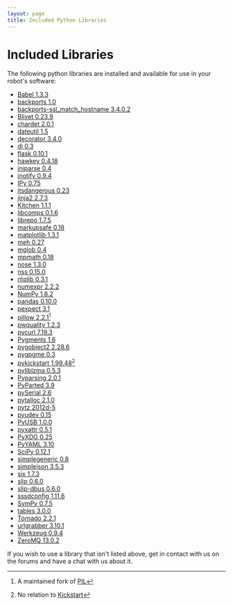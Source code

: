 ```yaml
---
layout: page
title: Included Python Libraries
---
```


Included Libraries
==================

The following python libraries are installed and available for use in your robot's software:

 * [Babel 1.3.3](http://babel.pocoo.org/)
 * [backports 1.0](https://pypi.python.org/pypi/backports/1.0)
 * [backports-ssl_match_hostname 3.4.0.2](https://pypi.python.org/pypi/backports.ssl_match_hostname)
 * [Blivet 0.23.9](http://fedoraproject.org/wiki/Blivet)
 * [chardet 2.0.1](https://pypi.python.org/pypi/chardet)
 * [dateutil 1.5](https://labix.org/python-dateutil)
 * [decorator 3.4.0](https://pypi.python.org/pypi/decorator)
 * [di 0.3](https://apps.fedoraproject.org/packages/python-di)
 * [flask 0.10.1](http://flask.pocoo.org)
 * [hawkey 0.4.18](https://apps.fedoraproject.org/packages/python-hawkey)
 * [iniparse 0.4](http://code.google.com/p/iniparse)
 * [inotify 0.9.4](http://pyinotify.sourceforge.net)
 * [IPy 0.75](http://pypi.python.org/pypi/IPy)
 * [itsdangerous 0.23](http://pythonhosted.org/itsdangerous/)
 * [jinja2 2.7.3](http://jinja.pocoo.org)
 * [Kitchen 1.1.1](https://pypi.python.org/pypi/kitchen)
 * [libcomps 0.1.6](https://github.com/midnightercz/libcomps)
 * [librepo 1.7.5](http://github.com/Tojaj/librepo)
 * [markupsafe 0.18](https://pypi.python.org/pypi/MarkupSafe)
 * [matplotlib 1.3.1](http://matplotlib.org/)
 * [meh 0.27](https://apps.fedoraproject.org/packages/python-meh)
 * [mglob 0.4](https://pypi.python.org/pypi/mglob)
 * [mpmath 0.18](https://code.google.com/p/mpmath/)
 * [nose 1.3.0](http://nose.readthedocs.org/)
 * [nss 0.15.0](https://pypi.python.org/pypi/python-nss)
 * [ntplib 0.3.1](https://pypi.python.org/pypi/ntplib/)
 * [numexpr 2.2.2](https://github.com/pydata/numexpr)
 * [NumPy 1.8.2](http://www.numpy.org/)
 * [pandas 0.10.0](http://pandas.pydata.org/)
 * [pexpect 3.1](http://pexpect.readthedocs.org/en/latest/)
 * [pillow 2.2.1](http://pillow.readthedocs.org/)[^1]
 * [pwquality 1.2.3](https://apps.fedoraproject.org/packages/python-pwquality)
 * [pycurl 7.19.3](http://pycurl.sourceforge.net/)
 * [Pygments 1.6](http://pygments.org/)
 * [pygobject2 2.28.6](https://apps.fedoraproject.org/packages/pygobject2)
 * [pygpgme 0.3](https://pypi.python.org/pypi/pygpgme/0.3)
 * [pykickstart 1.99.48](https://fedoraproject.org/wiki/Pykickstart)[^2]
 * [pyliblzma 0.5.3](https://pypi.python.org/pypi/pyliblzma)
 * [Pyparsing 2.0.1](http://pyparsing.wikispaces.com/)
 * [PyParted 3.9](https://fedorahosted.org/pyparted/)
 * [pySerial 2.6](http://pyserial.sourceforge.net/)
 * [pytalloc 2.1.0](https://apps.fedoraproject.org/packages/pytalloc)
 * [pytz 2012d-5](http://pytz.sourceforge.net/)
 * [pyudev 0.15](https://pyudev.readthedocs.org)
 * [PyUSB 1.0.0](http://pyusb.sourceforge.net/)
 * [pyxattr 0.5.1](http://pyxattr.k1024.org/)
 * [PyXDG 0.25](http://freedesktop.org/wiki/Software/pyxdg)
 * [PyYAML 3.10](http://pyyaml.org/)
 * [SciPy 0.12.1](http://www.scipy.org/)
 * [simplegeneric 0.8](https://pypi.python.org/pypi/simplegeneric)
 * [simplejson 3.5.3](https://pypi.python.org/pypi/simplejson)
 * [six 1.7.3](https://pypi.python.org/pypi/six)
 * [slip 0.6.0](https://fedorahosted.org/python-slip/)
 * [slip-dbus 0.6.0](https://apps.fedoraproject.org/packages/python-slip-dbus)
 * [sssdconfig 1.11.6](https://apps.fedoraproject.org/packages/python-sssdconfig)
 * [SymPy 0.7.5](http://sympy.org/)
 * [tables 3.0.0](https://pypi.python.org/pypi/tables)
 * [Tornado 2.2.1](http://www.tornadoweb.org/)
 * [urlgrabber 3.10.1](http://urlgrabber.baseurl.org)
 * [Werkzeug 0.9.4](http://werkzeug.pocoo.org/)
 * [ZeroMQ 13.0.2](http://zeromq.org/bindings:python)

[^1]: A maintained fork of [PIL](http://www.pythonware.com/products/pil/)
[^2]: No relation to [Kickstart](/events/kickstart)

If you wish to use a library that isn't listed above, get in contact with us on the forums and have a chat with us about it.
